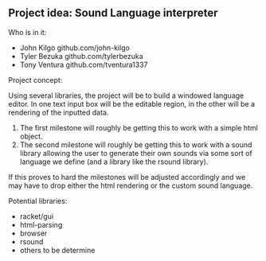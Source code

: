 ## Project idea: Sound Language interpreter

Who is in it:
* John Kilgo github.com/john-kilgo
* Tyler Bezuka github.com/tylerbezuka
* Tony Ventura github.com/tventura1337

Project concept:

Using several libraries, the project will be to build a windowed language editor. In one text input box will be the editable region, in the other will be a rendering of the inputted data.

1. The first milestone will roughly be getting this to work with a simple html object.
1. The second milestone will roughly be getting this to work with a sound library allowing the user to generate their own sounds via some sort of language we define (and a library like the rsound library).

If this proves to hard the milestones will be adjusted accordingly and we may have to drop either the html rendering or the custom sound language.

Potential libraries:
* racket/gui
* html-parsing
* browser
* rsound
* others to be determine

